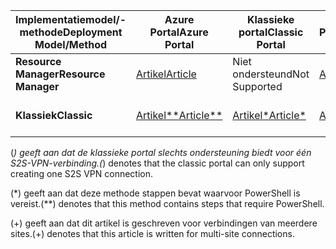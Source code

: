 | <span data-ttu-id="9045b-101">**Implementatiemodel/-methode**</span><span class="sxs-lookup"><span data-stu-id="9045b-101">**Deployment Model/Method**</span></span> | <span data-ttu-id="9045b-102">**Azure Portal**</span><span class="sxs-lookup"><span data-stu-id="9045b-102">**Azure Portal**</span></span> | <span data-ttu-id="9045b-103">**Klassieke portal**</span><span class="sxs-lookup"><span data-stu-id="9045b-103">**Classic Portal**</span></span> | <span data-ttu-id="9045b-104">**PowerShell**</span><span class="sxs-lookup"><span data-stu-id="9045b-104">**PowerShell**</span></span> | <span data-ttu-id="9045b-105">**Azure CLI**</span><span class="sxs-lookup"><span data-stu-id="9045b-105">**Azure CLI**</span></span> |
| --- | --- | --- | --- | --- |
| <span data-ttu-id="9045b-106">**Resource Manager**</span><span class="sxs-lookup"><span data-stu-id="9045b-106">**Resource Manager**</span></span> |[<span data-ttu-id="9045b-107">Artikel</span><span class="sxs-lookup"><span data-stu-id="9045b-107">Article</span></span>](../articles/vpn-gateway/vpn-gateway-howto-site-to-site-resource-manager-portal.md) |<span data-ttu-id="9045b-108">Niet ondersteund</span><span class="sxs-lookup"><span data-stu-id="9045b-108">Not Supported</span></span> |[<span data-ttu-id="9045b-109">Artikel</span><span class="sxs-lookup"><span data-stu-id="9045b-109">Article</span></span>](../articles/vpn-gateway/vpn-gateway-create-site-to-site-rm-powershell.md) | [<span data-ttu-id="9045b-110">Artikel</span><span class="sxs-lookup"><span data-stu-id="9045b-110">Article</span></span>](../articles/vpn-gateway/vpn-gateway-howto-site-to-site-resource-manager-cli.md) |
| <span data-ttu-id="9045b-111">**Klassiek**</span><span class="sxs-lookup"><span data-stu-id="9045b-111">**Classic**</span></span> |[<span data-ttu-id="9045b-112">Artikel**</span><span class="sxs-lookup"><span data-stu-id="9045b-112">Article**</span></span>](../articles/vpn-gateway/vpn-gateway-howto-site-to-site-classic-portal.md) |[<span data-ttu-id="9045b-113">Artikel*</span><span class="sxs-lookup"><span data-stu-id="9045b-113">Article*</span></span>](../articles/vpn-gateway/vpn-gateway-site-to-site-create.md) |[<span data-ttu-id="9045b-114">Artikel+</span><span class="sxs-lookup"><span data-stu-id="9045b-114">Article+</span></span>](../articles/vpn-gateway/vpn-gateway-multi-site.md) | <span data-ttu-id="9045b-115">Niet ondersteund</span><span class="sxs-lookup"><span data-stu-id="9045b-115">Not Supported</span></span> |

<span data-ttu-id="9045b-116">(*) geeft aan dat de klassieke portal slechts ondersteuning biedt voor één S2S-VPN-verbinding.</span><span class="sxs-lookup"><span data-stu-id="9045b-116">(*) denotes that the classic portal can only support creating one S2S VPN connection.</span></span>

<span data-ttu-id="9045b-117">(*) geeft aan dat deze methode stappen bevat waarvoor PowerShell is vereist.</span><span class="sxs-lookup"><span data-stu-id="9045b-117">(**) denotes that this method contains steps that require PowerShell.</span></span>

<span data-ttu-id="9045b-118">(+) geeft aan dat dit artikel is geschreven voor verbindingen van meerdere sites.</span><span class="sxs-lookup"><span data-stu-id="9045b-118">(+) denotes that this article is written for multi-site connections.</span></span>